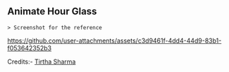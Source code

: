 ## Animate Hour Glass

    > Screenshot for the reference

https://github.com/user-attachments/assets/c3d9461f-4dd4-44d9-83b1-f053642352b3


Credits:- [Tirtha Sharma](https://github.com/genze121 "Tirtha Sharma")
